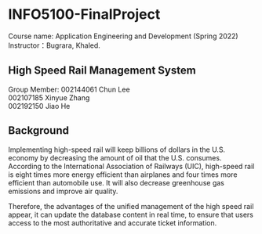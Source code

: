 # INFO5100-FinalProject
Course name: Application Engineering and Development (Spring 2022)
Instructor：Bugrara, Khaled.

## High Speed Rail Management System
Group Member: 002144061 Chun Lee  
              002107185 Xinyue Zhang  
              002192150 Jiao He
                        
## Background                        
Implementing high-speed rail will keep billions of dollars in the U.S. economy by decreasing the amount of oil that the U.S. consumes.    According to the International Association of Railways (UIC), high-speed rail is eight times more energy efficient than airplanes and four times more efficient than automobile use. It will also decrease greenhouse gas emissions and improve air quality.

Therefore, the advantages of the unified management of the high speed rail appear, it can update the database content in real time, to ensure that users access to the most authoritative and accurate ticket information.                        
                        



                        

